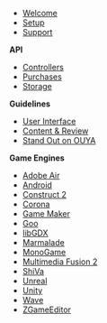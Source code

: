 * [Welcome](index.md)
* [Setup](setup.md)
* [Support](developer_support.md)

**API**
* [Controllers](controllers.md)
* [Purchases](purchasing.md)
* [Storage](storage.md)

**Guidelines**
* [User Interface](interface-guidelines.md)
* [Content & Review](content-review-guidelines.md)
* [Stand Out on OUYA](stand_out_on_ouya.md)

**Game Engines**
* [Adobe Air](adobe-air.md)
* [Android](android.md)
* [Construct 2](construct_2.md)
* [Corona](corona.md)
* [Game Maker](game-maker.md)
* [Goo](goo.md)
* [libGDX](libGDX.md)
* [Marmalade](marmalade.md)
* [MonoGame](mono-game.md)
* [Multimedia Fusion 2](multimedia_fusion_2.md)
* [ShiVa](shiva.md)
* [Unreal](unreal.md)
* [Unity](unity.md)
* [Wave](wave.md)
* [ZGameEditor](zgameeditor.md)
